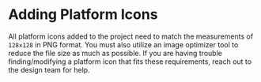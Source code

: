 # Adding Platform Icons

All platform icons added to the project need to match the measurements of `128x128` in PNG format. You must also utilize an image optimizer tool to reduce the file size as much as possible. If you are having trouble finding/modifying a platform icon that fits these requirements, reach out to the design team for help.
